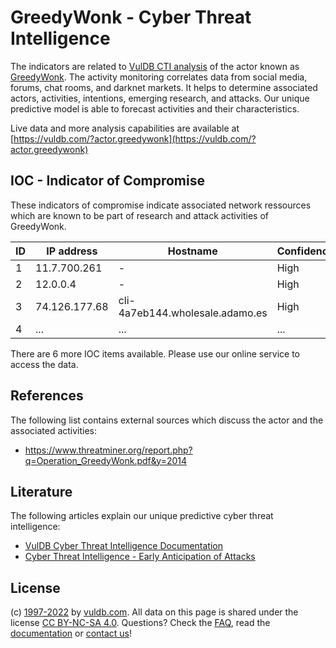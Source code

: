 # GreedyWonk - Cyber Threat Intelligence

The indicators are related to [VulDB CTI analysis](https://vuldb.com/?kb.cti) of the actor known as [GreedyWonk](https://vuldb.com/?actor.greedywonk). The activity monitoring correlates data from social media, forums, chat rooms, and darknet markets. It helps to determine associated actors, activities, intentions, emerging research, and attacks. Our unique predictive model is able to forecast activities and their characteristics.

Live data and more analysis capabilities are available at [https://vuldb.com/?actor.greedywonk](https://vuldb.com/?actor.greedywonk)

## IOC - Indicator of Compromise

These indicators of compromise indicate associated network ressources which are known to be part of research and attack activities of GreedyWonk.

ID | IP address | Hostname | Confidence
-- | ---------- | -------- | ----------
1 | 11.7.700.261 | - | High
2 | 12.0.0.4 | - | High
3 | 74.126.177.68 | cli-4a7eb144.wholesale.adamo.es | High
4 | ... | ... | ...

There are 6 more IOC items available. Please use our online service to access the data.

## References

The following list contains external sources which discuss the actor and the associated activities:

* https://www.threatminer.org/report.php?q=Operation_GreedyWonk.pdf&y=2014

## Literature

The following articles explain our unique predictive cyber threat intelligence:

* [VulDB Cyber Threat Intelligence Documentation](https://vuldb.com/?kb.cti)
* [Cyber Threat Intelligence - Early Anticipation of Attacks](https://www.scip.ch/en/?labs.20201022)

## License

(c) [1997-2022](https://vuldb.com/?kb.changelog) by [vuldb.com](https://vuldb.com/?kb.about). All data on this page is shared under the license [CC BY-NC-SA 4.0](https://creativecommons.org/licenses/by-nc-sa/4.0/). Questions? Check the [FAQ](https://vuldb.com/?kb.faq), read the [documentation](https://vuldb.com/?kb) or [contact us](https://vuldb.com/?contact)!
